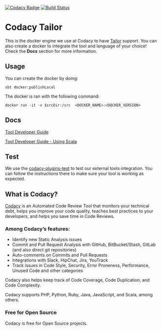 [![Codacy Badge](https://api.codacy.com/project/badge/Grade/71838d81708a4119a1baf325ed7ef4ee)](https://www.codacy.com/app/Codacy/codacy-tailor?utm_source=github.com&amp;utm_medium=referral&amp;utm_content=codacy/codacy-tailor&amp;utm_campaign=Badge_Grade)
[![Build Status](https://circleci.com/gh/codacy/codacy-tailor.svg?style=shield&circle-token=:circle-token)](https://circleci.com/gh/codacy/codacy-tailor)

# Codacy Tailor

This is the docker engine we use at Codacy to have [Tailor](https://tailor.sh/) support.
You can also create a docker to integrate the tool and language of your choice!
Check the **Docs** section for more information.

## Usage

You can create the docker by doing:

```
sbt docker:publishLocal
```

The docker is ran with the following command:

```
docker run -it -v $srcDir:/src  <DOCKER_NAME>:<DOCKER_VERSION>
```

## Docs

[Tool Developer Guide](https://support.codacy.com/hc/en-us/articles/207994725-Tool-Developer-Guide)

[Tool Developer Guide - Using Scala](https://support.codacy.com/hc/en-us/articles/207280379-Tool-Developer-Guide-Using-Scala)

## Test

We use the [codacy-plugins-test](https://github.com/codacy/codacy-plugins-test) to test our external tools integration.
You can follow the instructions there to make sure your tool is working as expected.

## What is Codacy?

[Codacy](https://www.codacy.com/) is an Automated Code Review Tool that monitors your technical debt, helps you improve your code quality, teaches best practices to your developers, and helps you save time in Code Reviews.

### Among Codacy’s features:

 - Identify new Static Analysis issues
 - Commit and Pull Request Analysis with GitHub, BitBucket/Stash, GitLab (and also direct git repositories)
 - Auto-comments on Commits and Pull Requests
 - Integrations with Slack, HipChat, Jira, YouTrack
 - Track issues in Code Style, Security, Error Proneness, Performance, Unused Code and other categories

Codacy also helps keep track of Code Coverage, Code Duplication, and Code Complexity.

Codacy supports PHP, Python, Ruby, Java, JavaScript, and Scala, among others.

### Free for Open Source

Codacy is free for Open Source projects.
